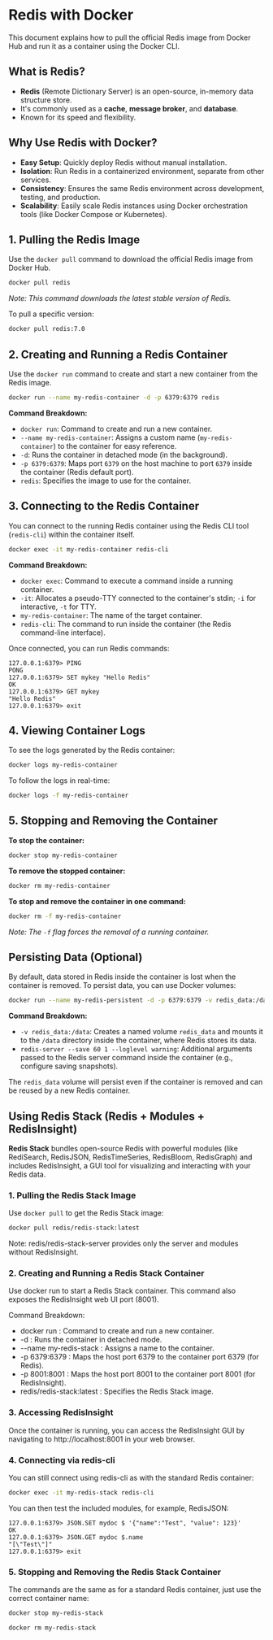 # Redis with Docker

This document explains how to pull the official Redis image from Docker Hub and run it as a container using the Docker CLI.

## What is Redis?
- **Redis** (Remote Dictionary Server) is an open-source, in-memory data structure store.
- It's commonly used as a **cache**, **message broker**, and **database**.
- Known for its speed and flexibility.

## Why Use Redis with Docker?
- **Easy Setup**: Quickly deploy Redis without manual installation.
- **Isolation**: Run Redis in a containerized environment, separate from other services.
- **Consistency**: Ensures the same Redis environment across development, testing, and production.
- **Scalability**: Easily scale Redis instances using Docker orchestration tools (like Docker Compose or Kubernetes).

## 1. Pulling the Redis Image

Use the `docker pull` command to download the official Redis image from Docker Hub.

```bash
docker pull redis
```
*Note: This command downloads the latest stable version of Redis.*

To pull a specific version:
```bash
docker pull redis:7.0
```

## 2. Creating and Running a Redis Container

Use the `docker run` command to create and start a new container from the Redis image.

```bash
docker run --name my-redis-container -d -p 6379:6379 redis
```

**Command Breakdown:**
- `docker run`: Command to create and run a new container.
- `--name my-redis-container`: Assigns a custom name (`my-redis-container`) to the container for easy reference.
- `-d`: Runs the container in detached mode (in the background).
- `-p 6379:6379`: Maps port `6379` on the host machine to port `6379` inside the container (Redis default port).
- `redis`: Specifies the image to use for the container.

## 3. Connecting to the Redis Container

You can connect to the running Redis container using the Redis CLI tool (`redis-cli`) within the container itself.

```bash
docker exec -it my-redis-container redis-cli
```

**Command Breakdown:**
- `docker exec`: Command to execute a command inside a running container.
- `-it`: Allocates a pseudo-TTY connected to the container's stdin; `-i` for interactive, `-t` for TTY.
- `my-redis-container`: The name of the target container.
- `redis-cli`: The command to run inside the container (the Redis command-line interface).

Once connected, you can run Redis commands:
```redis-cli
127.0.0.1:6379> PING
PONG
127.0.0.1:6379> SET mykey "Hello Redis"
OK
127.0.0.1:6379> GET mykey
"Hello Redis"
127.0.0.1:6379> exit
```

## 4. Viewing Container Logs

To see the logs generated by the Redis container:

```bash
docker logs my-redis-container
```

To follow the logs in real-time:
```bash
docker logs -f my-redis-container
```

## 5. Stopping and Removing the Container

**To stop the container:**

```bash
docker stop my-redis-container
```

**To remove the stopped container:**

```bash
docker rm my-redis-container
```

**To stop and remove the container in one command:**

```bash
docker rm -f my-redis-container
```
*Note: The `-f` flag forces the removal of a running container.*

## Persisting Data (Optional)

By default, data stored in Redis inside the container is lost when the container is removed. To persist data, you can use Docker volumes:

```bash
docker run --name my-redis-persistent -d -p 6379:6379 -v redis_data:/data redis redis-server --save 60 1 --loglevel warning
```

**Command Breakdown:**
- `-v redis_data:/data`: Creates a named volume `redis_data` and mounts it to the `/data` directory inside the container, where Redis stores its data.
- `redis-server --save 60 1 --loglevel warning`: Additional arguments passed to the Redis server command inside the container (e.g., configure saving snapshots).

The `redis_data` volume will persist even if the container is removed and can be reused by a new Redis container.

## Using Redis Stack (Redis + Modules + RedisInsight)

**Redis Stack** bundles open-source Redis with powerful modules (like RediSearch, RedisJSON, RedisTimeSeries, RedisBloom, RedisGraph) and includes RedisInsight, a GUI tool for visualizing and interacting with your Redis data.

### 1. Pulling the Redis Stack Image

Use `docker pull` to get the Redis Stack image:

```bash
docker pull redis/redis-stack:latest
```
Note: redis/redis-stack-server provides only the server and modules without RedisInsight.

### 2. Creating and Running a Redis Stack Container
Use docker run to start a Redis Stack container. This command also exposes the RedisInsight web UI port (8001).

Command Breakdown:

- docker run : Command to create and run a new container.
- -d : Runs the container in detached mode.
- --name my-redis-stack : Assigns a name to the container.
- -p 6379:6379 : Maps the host port 6379 to the container port 6379 (for Redis).
- -p 8001:8001 : Maps the host port 8001 to the container port 8001 (for RedisInsight).
- redis/redis-stack:latest : Specifies the Redis Stack image.
### 3. Accessing RedisInsight
Once the container is running, you can access the RedisInsight GUI by navigating to http://localhost:8001 in your web browser.

### 4. Connecting via redis-cli
You can still connect using redis-cli as with the standard Redis container:

```bash
docker exec -it my-redis-stack redis-cli
```

You can then test the included modules, for example, RedisJSON:

```redis-cli
127.0.0.1:6379> JSON.SET mydoc $ '{"name":"Test", "value": 123}'
OK
127.0.0.1:6379> JSON.GET mydoc $.name
"[\"Test\"]"
127.0.0.1:6379> exit
```

### 5. Stopping and Removing the Redis Stack Container
The commands are the same as for a standard Redis container, just use the correct container name:

```bash
docker stop my-redis-stack
 ```

```bash
docker rm my-redis-stack
 ```

